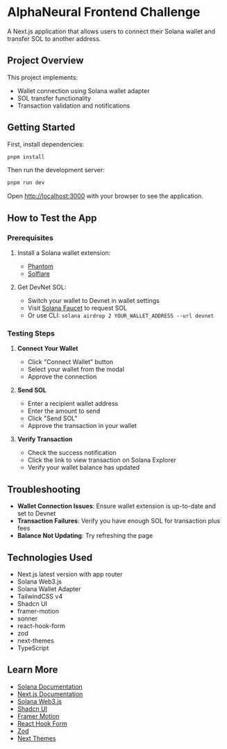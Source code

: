 # AlphaNeural Frontend Challenge

A Next.js application that allows users to connect their Solana wallet and transfer SOL to another address.

## Project Overview

This project implements:

- Wallet connection using Solana wallet adapter
- SOL transfer functionality
- Transaction validation and notifications

## Getting Started

First, install dependencies:

```bash
pnpm install
```

Then run the development server:

```bash
pnpm run dev
```

Open [http://localhost:3000](http://localhost:3000) with your browser to see the application.

## How to Test the App

### Prerequisites

1. Install a Solana wallet extension:

   - [Phantom](https://phantom.app/)
   - [Solflare](https://solflare.com/)

2. Get DevNet SOL:
   - Switch your wallet to Devnet in wallet settings
   - Visit [Solana Faucet](https://faucet.solana.com/) to request SOL
   - Or use CLI: `solana airdrop 2 YOUR_WALLET_ADDRESS --url devnet`

### Testing Steps

1. **Connect Your Wallet**

   - Click "Connect Wallet" button
   - Select your wallet from the modal
   - Approve the connection

2. **Send SOL**
   - Enter a recipient wallet address
   - Enter the amount to send
   - Click "Send SOL"
   - Approve the transaction in your wallet
3. **Verify Transaction**
   - Check the success notification
   - Click the link to view transaction on Solana Explorer
   - Verify your wallet balance has updated

## Troubleshooting

- **Wallet Connection Issues**: Ensure wallet extension is up-to-date and set to Devnet
- **Transaction Failures**: Verify you have enough SOL for transaction plus fees
- **Balance Not Updating**: Try refreshing the page

## Technologies Used

- Next.js latest version with app router
- Solana Web3.js
- Solana Wallet Adapter
- TailwindCSS v4
- Shadcn UI
- framer-motion
- sonner
- react-hook-form
- zod
- next-themes
- TypeScript

## Learn More

- [Solana Documentation](https://docs.solana.com/)
- [Next.js Documentation](https://nextjs.org/docs)
- [Solana Web3.js](https://github.com/solana-foundation/solana-web3.js)
- [Shadcn UI](https://ui.shadcn.com/)
- [Framer Motion](https://www.framer.com/motion/)
- [React Hook Form](https://react-hook-form.com/)
- [Zod](https://zod.dev/)
- [Next Themes](https://github.com/pacocoursey/next-themes)
